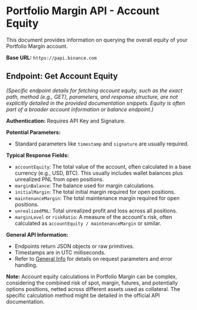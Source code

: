 # Portfolio Margin API - Account Equity

This document provides information on querying the overall equity of your Portfolio Margin account.

**Base URL:** `https://papi.binance.com`

## Endpoint: Get Account Equity

*(Specific endpoint details for fetching account equity, such as the exact path, method (e.g., GET), parameters, and response structure, are not explicitly detailed in the provided documentation snippets. Equity is often part of a broader account information or balance endpoint.)*

**Authentication:** Requires API Key and Signature.

**Potential Parameters:**
*   Standard parameters like `timestamp` and `signature` are usually required.

**Typical Response Fields:**
*   `accountEquity`: The total value of the account, often calculated in a base currency (e.g., USD, BTC). This usually includes wallet balances plus unrealized PNL from open positions.
*   `marginBalance`: The balance used for margin calculations.
*   `initialMargin`: The total initial margin required for open positions.
*   `maintenanceMargin`: The total maintenance margin required for open positions.
*   `unrealizedPNL`: Total unrealized profit and loss across all positions.
*   `marginLevel` or `riskRatio`: A measure of the account's risk, often calculated as `accountEquity / maintenanceMargin` or similar.

**General API Information:**
*   Endpoints return JSON objects or raw primitives.
*   Timestamps are in UTC milliseconds.
*   Refer to [General Info](./account-info.md) for details on request parameters and error handling.

**Note:** Account equity calculations in Portfolio Margin can be complex, considering the combined risk of spot, margin, futures, and potentially options positions, netted across different assets used as collateral. The specific calculation method might be detailed in the official API documentation. 